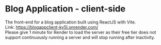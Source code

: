 # Blog Application - client-side
The front-end for a blog application built using ReactJS with Vite.
<br/>
Link: https://blogappclient-ky5l.onrender.com/
<br/>
Please give 1 minute for Render to load the server as their free tier does not support continuously running a server and will stop running after inactivity.
